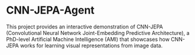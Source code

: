 # CNN-JEPA-Agent
This project provides an interactive demonstration of CNN-JEPA (Convolutional Neural Network Joint-Embedding Predictive Architecture), a PhD-level Artificial Machine Intelligence (AMI) that showcases how CNN-JEPA works for learning visual representations from image data.
